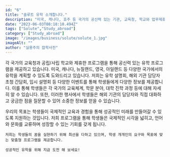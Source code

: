 ```yaml
---
id: "6"
title: "솔루트 유학 소개합니다."
description: "미국, 캐나다, 호주 등 국가의 공신력 있는 기관, 교육청, 학교와 업무제휴로 진행하며 현지 교육전문가와 함께 학생들의 성공적인 유학을 위해 최선을 다 할 것입니다."
date: "2023-06-03T08:18:10.494Z"
tags: ["Solute","Study_abroad"]
category: ["Study_abroad"]
image: "/images/business/solute/solute_1.jpg"
imageAlt: ""
author: "실용주의 잡학사전"
---
```



<p className="mb-3 font-light text-gray-500 dark:text-gray-400 first-line:uppercase first-line:tracking-widest first-letter:text-7xl first-letter:font-bold first-letter:text-gray-900 dark:first-letter:text-gray-100 first-letter:mr-3 first-letter:float-left">
    각 국가의 교육청과 공립/사립 학교와 제휴한 프로그램을 통해 공신력 있는 유학 프로그램을 제공하고 있습니다. 미국, 캐나다, 뉴질랜드, 영국, 아일랜드 등 다양한 국가에서의 유학을 계획할 수 있도록 도와드리고 있습니다. 저희는 유학 설명회, 해외 기관 담당자 초청 간담회, 입시 설명회 등 다양한 이벤트를 통해 학생들에게 다양한 정보를 제공합니다. 이를 통해 학생들은 각 국가의 교육체계, 학문 분야, 대학 진학 과정 등에 대해 자세히 알 수 있습니다. 또한, 이러한 행사에서 학생들은 해외 기관의 담당자와 직접 대화하고 궁금한 점을 질문할 수 있어 소중한 정보를 얻을 수 있습니다.
</p>
<div className="font-light text-gray-500 dark:text-gray-400">
    우리의 목표는 학생들이 국제적인 교육과 경험을 통해 성공적인 미래를 만들어갈 수 있도록 지원하는 것입니다. 저희 프로그램을 통해 학생들은 국제적인 시각을 넓히고, 언어와 문화를 교류하며 성장할 수 있는 기회를 갖게 됩니다.

    저희는 학생들의 꿈을 실현하기 위해 최선을 다하고 있으며, 학생 개개인의 요구와 목표에 맞는 맞춤형 프로그램을 제공합니다. 

    성공적인 유학을 위해 지금 도전 해 보세요!
</div>